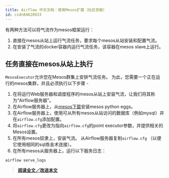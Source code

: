 ```yaml
---
title: Airflow 中文文档：使用Mesos扩展（社区贡献）
id: csdn84628933
---
```


有两种方法可以将气流作为mesos框架运行：

1.  直接在mesos从站上运行气流任务，要求每个mesos从站安装和配置气流。
2.  在安装了气流的docker容器内运行气流任务，该容器在mesos slave上运行。

## 任务直接在mesos从站上执行

`MesosExecutor`允许您在Mesos群集上安排气流任务。 为此，您需要一个正在运行的mesos集群，并且必须执行以下步骤 -

1.  在将运行Web服务器和调度程序的mesos从站上安装气流，让我们将其称为“Airflow服务器”。
2.  在Airflow服务器上，从[mesos下载](http://open.mesosphere.com/downloads/mesos/)安装mesos python eggs。
3.  在Airflow服务器上，使用可从所有mesos从站访问的数据库（例如mysql）并在`airflow.cfg`添加配置。
4.  将`airflow.cfg`更改为指向`airflow.cfg`的point executor参数，并提供相关的Mesos设置。
5.  在所有mesos奴隶上，安装气流。 从Airflow服务器复制`airflow.cfg` （以便它使用相同的sql炼金术连接）。
6.  在所有mesos从服务器上，运行以下服务日志：

```
airflow serve_logs 
```

> [**阅读全文／改进本文**](https://github.com/apachecn/airflow-doc-zh/blob/master/zh/15.md)
